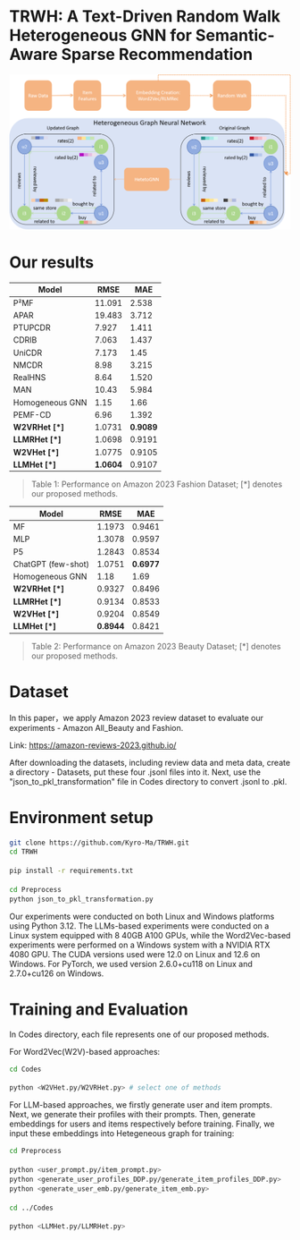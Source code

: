 # TRWH: A Text-Driven Random Walk Heterogeneous GNN for Semantic-Aware Sparse Recommendation

![Mainstructure of TRWH](mainstructure.png)

# Our results

| Model             | RMSE    | MAE    |
|-------------------|---------|--------|
| P²MF              | 11.091  | 2.538  |
| APAR              | 19.483  | 3.712  |
| PTUPCDR           | 7.927   | 1.411  |
| CDRIB             | 7.063   | 1.437  |
| UniCDR            | 7.173   | 1.45   |
| NMCDR             | 8.98    | 3.215  |
| RealHNS           | 8.64    | 1.520  |
| MAN               | 10.43   | 5.984  |
| Homogeneous GNN   | 1.15    | 1.66   |
| PEMF-CD           | 6.96    | 1.392  |
| **W2VRHet [*]**   | 1.0731  | **0.9089** |
| **LLMRHet [*]**   | 1.0698  | 0.9191 |
| **W2VHet [*]**    | 1.0775  | 0.9105 |
| **LLMHet [*]**    | **1.0604** | 0.9107 |

> Table 1: Performance on Amazon 2023 Fashion Dataset; [*] denotes our proposed methods.


| Model              | RMSE    | MAE    |
|--------------------|---------|--------|
| MF                 | 1.1973  | 0.9461 |
| MLP                | 1.3078  | 0.9597 |
| P5                 | 1.2843  | 0.8534 |
| ChatGPT (few-shot) | 1.0751  | **0.6977** |
| Homogeneous GNN    | 1.18    | 1.69   |
| **W2VRHet [*]**     | 0.9327  | 0.8496 |
| **LLMRHet [*]**     | 0.9134  | 0.8533 |
| **W2VHet [*]**      | 0.9204  | 0.8549 |
| **LLMHet [*]**      | **0.8944** | 0.8421 |

> Table 2: Performance on Amazon 2023 Beauty Dataset; [*] denotes our proposed methods.

# Dataset
In this paper，we apply Amazon 2023 review dataset to evaluate our experiments - Amazon All_Beauty and Fashion.

Link: https://amazon-reviews-2023.github.io/

After downloading the datasets, including review data and meta data, create a directory - Datasets, put these four .jsonl files into it. Next, use the "json_to_pkl_transformation" file in Codes directory to convert .jsonl to .pkl.

# Environment setup
```bash
git clone https://github.com/Kyro-Ma/TRWH.git
cd TRWH

pip install -r requirements.txt

cd Preprocess
python json_to_pkl_transformation.py
```
Our experiments were conducted on both Linux and Windows platforms using Python 3.12. The LLMs-based experiments were conducted on a Linux system equipped with 8 40GB A100 GPUs, while the Word2Vec-based experiments were performed on a Windows system with a NVIDIA RTX 4080 GPU. The CUDA versions used were 12.0 on Linux and 12.6 on Windows. For PyTorch, we used version 2.6.0+cu118 on Linux and 2.7.0+cu126 on Windows.

# Training and Evaluation
In Codes directory, each file represents one of our proposed methods. 

For Word2Vec(W2V)-based approaches:
```bash
cd Codes

python <W2VHet.py/W2VRHet.py> # select one of methods
```

For LLM-based approaches, we firstly generate user and item prompts. Next, we generate their profiles with their prompts. Then, generate embeddings for users and items respectively before training. Finally, we input these embeddings into Hetegeneous graph for training:
```bash
cd Preprocess

python <user_prompt.py/item_prompt.py>
python <generate_user_profiles_DDP.py/generate_item_profiles_DDP.py>
python <generate_user_emb.py/generate_item_emb.py>

cd ../Codes

python <LLMHet.py/LLMRHet.py>
```


